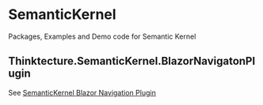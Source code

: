 # SemanticKernel
Packages, Examples and Demo code for Semantic Kernel

## Thinktecture.SemanticKernel.BlazorNavigatonPlugin

See [SemanticKernel Blazor Navigation Plugin](./src/Thinktecture.SemanticKernel.BlazorNavigationPlugin/docs/README.md)
